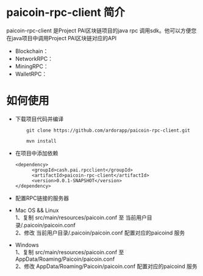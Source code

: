 # paicoin-rpc-client 简介
  paicoin-rpc-client 是Project PAI区块链项目的java rpc 调用sdk。他可以方便您在java项目中调用Project PAI区块链对应的API<br/> 

- Blockchain：
- NetworkRPC：
- MiningRPC：
- WalletRPC：

# 如何使用<br/> 
- 下载项目代码并编译
    ```
        git clone https://github.com/ardorapp/paicoin-rpc-client.git
    ```
    ```
        mvn install
    ```
- 在项目中添加依赖
    ```
    <dependency>
          <groupId>cash.pai.rpcclient</groupId>
          <artifactId>paicoin-rpc-client</artifactId>
          <version>0.0.1-SNAPSHOT</version>
    </dependency>
    ```
- 配置RPC链接的服务器 

* Mac OS && Linux <br>
    1、复制 src/main/resources/paicoin.conf 至 当前用户目录/.paicoin/paicoin.conf<br>
    2、修改 当前用户目录/.paicoin/paicoin.conf 配置对应的paicoind 服务<br>
    
* Windows <br>
    1、复制 src/main/resources/paicoin.conf 至 AppData/Roaming/Paicoin/paicoin.conf <br>
    2、修改 AppData/Roaming/Paicoin/paicoin.conf 配置对应的paicoind 服务<br>


